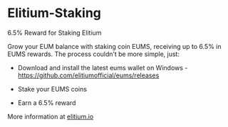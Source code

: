 # Elitium-Staking

6.5% Reward for Staking Elitium

Grow your EUM balance with staking coin EUMS, receiving up to 6.5% in EUMS rewards. The process couldn’t be more simple, just:

- Download and install the latest eums wallet on Windows - https://github.com/elitiumofficial/eums/releases

- Stake your EUMS coins

- Earn a 6.5% reward


More information at [elitium.io](https://www.elitium.io)

